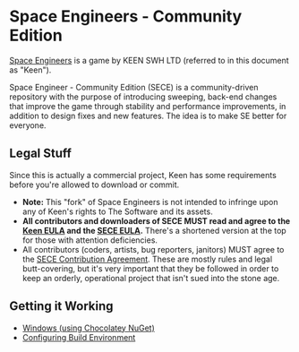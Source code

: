 # Space Engineers - Community Edition

[Space Engineers](http://www.spaceengineersgame.com/) is a game by KEEN SWH LTD (referred to in this document as "Keen").

Space Engineer - Community Edition (SECE) is a community-driven repository with the purpose of introducing sweeping, back-end
changes that improve the game through stability and performance improvements, in addition to design fixes and new features.
The idea is to make SE better for everyone.

## Legal Stuff

Since this is actually a commercial project, Keen has some requirements before you're allowed to download or commit.

* **Note:** This "fork" of Space Engineers is not intended to infringe upon any of Keen's rights to The Software and its assets.
* **All contributors and downloaders of SECE MUST read and agree to the [Keen EULA](docs/SE_EULA.md) and the [SECE EULA](docs/SECE_EULA.md).**  There's a shortened version at the top for those with attention deficiencies.
* All contributors (coders, artists, bug reporters, janitors) MUST agree to the [SECE Contribution Agreement](CONTRIBUTING.md).  These are mostly rules and legal butt-covering, but it's very important that they be followed in order to keep an orderly, operational project that isn't sued into the stone age.

## Getting it Working

* [Windows (using Chocolatey NuGet)](https://github.com/N3X15/SpaceEngineers-CE/wiki/Install-Windows-Choco)
* [Configuring Build Environment](https://github.com/N3X15/SpaceEngineers-CE/wiki/Initial-setup)
